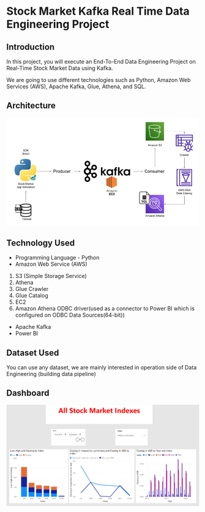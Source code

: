 # Stock Market Kafka Real Time Data Engineering Project

## Introduction 
In this project, you will execute an End-To-End Data Engineering Project on Real-Time Stock Market Data using Kafka.

We are going to use different technologies such as Python, Amazon Web Services (AWS), Apache Kafka, Glue, Athena, and SQL.

## Architecture 
<img src="Architecture.jpg">

## Technology Used
- Programming Language - Python
- Amazon Web Service (AWS)
1. S3 (Simple Storage Service)
2. Athena
3. Glue Crawler
4. Glue Catalog
5. EC2
6. Amazon Athena ODBC driver(used as a connector to Power BI which is configured on ODBC Data Sources(64-bit))
- Apache Kafka
- Power BI


## Dataset Used
You can use any dataset, we are mainly interested in operation side of Data Engineering (building data pipeline) 

## Dashboard
<img src="Dashboard.png">
